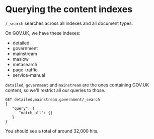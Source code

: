 # Querying the content indexes

`/_search` searches across all indexes and all document types.

On GOV.UK, we have these indexes:

- detailed
- government
- mainstream
- maslow
- metasearch
- page-traffic
- service-manual

`detailed`, `government` and `mainstream` are the ones containing GOV.UK content, so we'll restrict all our queries to those.

```
GET detailed,mainstream,government/_search
{
   "query": {
      "match_all": {}
   }
}
```

You should see a total of around 32,000 hits.
